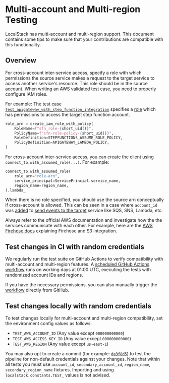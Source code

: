 # Multi-account and Multi-region Testing

LocalStack has multi-account and multi-region support. This document contains some tips to make sure that your contributions are compatible with this functionality.

## Overview

For cross-account inter-service access, specify a role with which permissions the source service makes a request to the target service to access another service's resource.
This role should be in the source account.
When writing an AWS validated test case, you need to properly configure IAM roles.

For example:
The test case [`test_apigateway_with_step_function_integration`](https://github.com/localstack/localstack/blob/628b96b44a4fc63d880a4c1238a4f15f5803a3f2/tests/aws/services/apigateway/test_apigateway_basic.py#L999) specifies a [role](https://github.com/localstack/localstack/blob/628b96b44a4fc63d880a4c1238a4f15f5803a3f2/tests/aws/services/apigateway/test_apigateway_basic.py#L1029-L1034) which has permissions to access the target step function account.
```python
role_arn = create_iam_role_with_policy(
    RoleName=f"sfn_role-{short_uid()}",
    PolicyName=f"sfn-role-policy-{short_uid()}",
    RoleDefinition=STEPFUNCTIONS_ASSUME_ROLE_POLICY,
    PolicyDefinition=APIGATEWAY_LAMBDA_POLICY,
)
```

For cross-account inter-service access, you can create the client using `connect_to.with_assumed_role(...)`.
For example:
```python
connect_to.with_assumed_role(
    role_arn="role-arn",
    service_principal=ServicePrincial.service_name,
    region_name=region_name,
).lambda_
```

When there is no role specified, you should use the source arn conceptually if cross-account is allowed.
This can be seen in a case where `account_id` was [added](https://github.com/localstack/localstack/blob/ae31f63bb6d8254edc0c85a66e3c36cd0c7dc7b0/localstack/utils/aws/message_forwarding.py#L42) to [send events to the target](https://github.com/localstack/localstack/blob/ae31f63bb6d8254edc0c85a66e3c36cd0c7dc7b0/localstack/utils/aws/message_forwarding.py#L31) service like SQS, SNS, Lambda, etc.

Always refer to the official AWS documentation and investigate how the the services communicate with each other.
For example, here are the [AWS Firehose docs](https://docs.aws.amazon.com/firehose/latest/dev/controlling-access.html#cross-account-delivery-s3) explaining Firehose and S3 integration.


## Test changes in CI with random credentials

We regularly run the test suite on GitHub Actions to verify compatibility with multi-account and multi-region features. A [scheduled GitHub Actions workflow](https://github.com/localstack/localstack/actions/workflows/aws-tests-mamr.yml) runs on working days at 01:00 UTC, executing the tests with randomized account IDs and regions.

If you have the necessary permissions, you can also manually trigger the [workflow](https://github.com/localstack/localstack/actions/workflows/aws-tests-mamr.yml) directly from GitHub.

## Test changes locally with random credentials

To test changes locally for multi-account and multi-region compatibility, set the environment config values as follows:

- `TEST_AWS_ACCOUNT_ID` (Any value except `000000000000`)
- `TEST_AWS_ACCESS_KEY_ID` (Any value except `000000000000`)
- `TEST_AWS_REGION` (Any value except `us-east-1`)

You may also opt to create a commit (for example: [`da3f8d5`](https://github.com/localstack/localstack/pull/9751/commits/da3f8d5f2328adb7c5c025722994fea4433c08ba)) to test the pipeline for non-default credentials against your changes.
Note that within all tests you must use `account_id`, `secondary_account_id`, `region_name`, `secondary_region_name` fixtures.
Importing and using `localstack.constants.TEST_` values is not advised.
